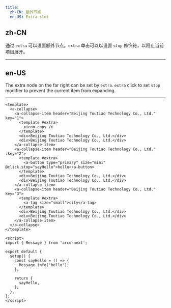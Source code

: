 ```yaml
title:
  zh-CN: 额外节点
  en-US: Extra slot
```

## zh-CN

通过 `extra` 可以设置额外节点。`extra` 单击可以以设置 `stop` 修饰符，以阻止当前项目展开。

---

## en-US

The extra node on the far right can be set by `extra`. `extra` click to set `stop` modifier to prevent the current item from expanding.

---

```vue
<template>
  <a-collapse>
    <a-collapse-item header="Beijing Toutiao Technology Co., Ltd." key="1">
      <template #extra>
        <icon-copy />
      </template>
      <div>Beijing Toutiao Technology Co., Ltd.</div>
      <div>Beijing Toutiao Technology Co., Ltd.</div>
    </a-collapse-item>
    <a-collapse-item header="Beijing Toutiao Technology Co., Ltd." :key="2">
      <template #extra>
        <a-button type="primary" size="mini" @click.stop="sayHello">hello</a-button>
      </template>
      <div>Beijing Toutiao Technology Co., Ltd.</div>
      <div>Beijing Toutiao Technology Co., Ltd.</div>
    </a-collapse-item>
    <a-collapse-item header="Beijing Toutiao Technology Co., Ltd." key="3">
      <template #extra>
        <a-tag size="small">city</a-tag>
      </template>
      <div>Beijing Toutiao Technology Co., Ltd.</div>
      <div>Beijing Toutiao Technology Co., Ltd.</div>
    </a-collapse-item>
  </a-collapse>
</template>

<script>
import { Message } from 'arco-next';

export default {
  setup() {
    const sayHello = () => {
      Message.info('hello');
    };

    return {
      sayHello,
    };
  },
};
</script>
```
